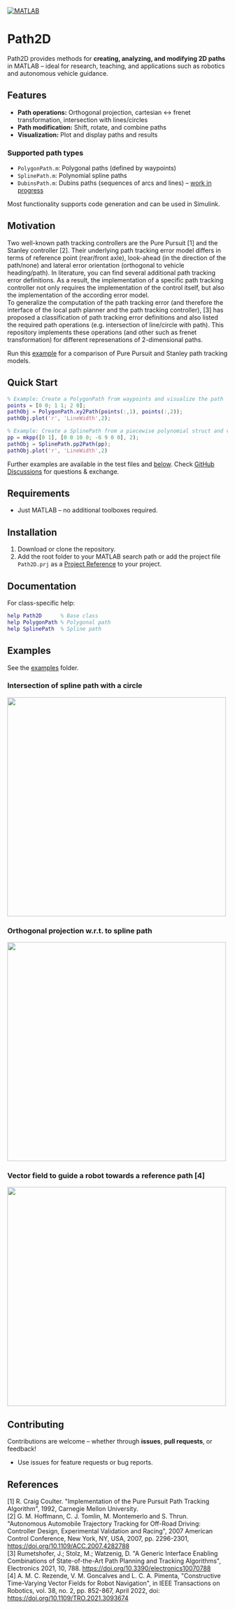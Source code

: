 [![MATLAB](https://github.com/gnestlinger/Path2D/actions/workflows/ci.yml/badge.svg)](https://github.com/gnestlinger/Path2D/actions/workflows/ci.yml)

# Path2D
Path2D provides methods for **creating, analyzing, and modifying 2D paths** in MATLAB – ideal for research, teaching, and applications such as robotics and autonomous vehicle guidance.

## Features

- **Path operations:** Orthogonal projection, cartesian ↔ frenet transformation, intersection with lines/circles
- **Path modification:** Shift, rotate, and combine paths
- **Visualization:** Plot and display paths and results

### Supported path types
- `PolygonPath.m`: Polygonal paths (defined by waypoints)
- `SplinePath.m`: Polynomial spline paths
- `DubinsPath.m`: Dubins paths (sequences of arcs and lines) – [work in progress](https://github.com/gnestlinger/Path2D/tree/DubinsPath)

Most functionality supports code generation and can be used in Simulink.

## Motivation
Two well-known path tracking controllers are the Pure Pursuit [1] and the Stanley controller [2]. Their underlying path tracking error model differs in terms of reference point (rear/front axle), look-ahead (in the direction of the path/none) and lateral error orientation (orthogonal to vehicle heading/path). In literature, you can find several additional path tracking error definitions. As a result, the implementation of a specific path tracking controller not only requires the implementation of the control itself, but also the implementation of the according error model.  
To generalize the computation of the path tracking error (and therefore the interface of the local path planner and the path tracking controller), [3] has proposed a classification of path tracking error definitions and also listed the required path operations (e.g. intersection of line/circle with path).
This repository implements these operations (and other such as frenet transformation) for different represenations of 2-dimensional paths.

Run this [example](https://github.com/gnestlinger/Path2D/blob/main/examples/exPathTrackErr.m) for a comparison of Pure Pursuit and Stanley path tracking models.

## Quick Start
```matlab
% Example: Create a PolygonPath from waypoints and visualize the path
points = [0 0; 1 1; 2 0];
pathObj = PolygonPath.xy2Path(points(:,1), points(:,2));
pathObj.plot('r', 'LineWidth',2);

% Example: Create a SplinePath from a piecewise polynomial struct and visualize the path
pp = mkpp([0 1], [0 0 10 0; -6 9 0 0], 2);
pathObj = SplinePath.pp2Path(pp);
pathObj.plot('r', 'LineWidth',2)
```

Further examples are available in the test files and [below](#examples).
Check [GitHub Discussions](https://github.com/gnestlinger/Path2D/discussions) for questions & exchange.

## Requirements
- Just MATLAB – no additional toolboxes required.

## Installation
1. Download or clone the repository.
2. Add the root folder to your MATLAB search path or add the project file `Path2D.prj` as a [Project Reference](https://de.mathworks.com/help/simulink/ug/add-or-remove-a-reference-to-another-project.html) to your project.

## Documentation
For class-specific help:
```matlab
help Path2D      % Base class
help PolygonPath % Polygonal path
help SplinePath  % Spline path
```

## Examples
See the [examples](https://github.com/gnestlinger/Path2D/tree/main/examples) folder.

### Intersection of spline path with a circle
<img src="https://user-images.githubusercontent.com/84226458/233801288-a0665561-353f-4edc-a8e8-89793ea8414b.svg" width="500">

### Orthogonal projection w.r.t. to spline path
<img src="https://user-images.githubusercontent.com/84226458/233801353-1c4cc9b6-3151-44bf-9b33-15054bf7119f.svg" width="500">

### Vector field to guide a robot towards a reference path [4]
<img src="https://github.com/user-attachments/assets/170b6913-2a0b-47f7-84a7-8d4d5e9210a7" width="500">


## Contributing
Contributions are welcome – whether through **issues**, **pull requests**, or feedback!
- Use issues for feature requests or bug reports.

## References
[1] R. Craig Coulter. "Implementation of the Pure Pursuit Path Tracking Algorithm", 1992, Carnegie Mellon University.  
[2] G. M. Hoffmann, C. J. Tomlin, M. Montemerlo and S. Thrun. "Autonomous Automobile Trajectory Tracking for Off-Road Driving: Controller Design, Experimental Validation and Racing", 2007 American Control Conference, New York, NY, USA, 2007, pp. 2296-2301, https://doi.org/10.1109/ACC.2007.4282788  
[3] Rumetshofer, J.; Stolz, M.; Watzenig, D. "A Generic Interface Enabling Combinations of State-of-the-Art Path Planning and Tracking Algorithms", Electronics 2021, 10, 788. https://doi.org/10.3390/electronics10070788  
[4] A. M. C. Rezende, V. M. Goncalves and L. C. A. Pimenta, "Constructive Time-Varying Vector Fields for Robot Navigation", in IEEE Transactions on Robotics, vol. 38, no. 2, pp. 852-867, April 2022, doi: https://doi.org/10.1109/TRO.2021.3093674  
